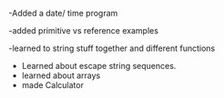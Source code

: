 -Added a date/ time program

-added primitive vs reference examples

-learned to string stuff together and different functions
- Learned about escape string sequences.
- learned about arrays
- made Calculator